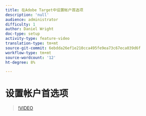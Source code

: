 ```yaml
---
title: 在Adobe Target中设置帐户首选项
description: 'null'
audience: administrator
difficulty: 1
author: Daniel Wright
doc-type: setup
activity-type: feature-video
translation-type: tm+mt
source-git-commit: 6ebdda26ef1e210cca495fe9ea73c67eca039d6f
workflow-type: tm+mt
source-wordcount: '12'
ht-degree: 8%

---
```



# 设置帐户首选项

>[!VIDEO](https://video.tv.adobe.com/v/17379/?quality=12)
